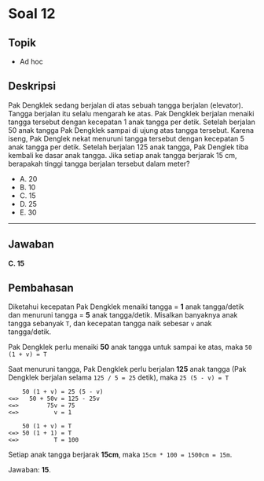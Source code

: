 # Soal 12

## Topik

* Ad hoc

## Deskripsi

Pak Dengklek sedang berjalan di atas sebuah tangga berjalan (elevator). Tangga berjalan itu selalu mengarah ke atas. Pak Dengklek berjalan menaiki tangga tersebut dengan kecepatan 1 anak tangga per detik. Setelah berjalan 50 anak tangga Pak Dengklek sampai di ujung atas tangga tersebut. Karena iseng, Pak Denglek nekat menuruni tangga tersebut dengan kecepatan 5 anak tangga per detik. Setelah berjalan 125 anak tangga, Pak Denglek tiba kembali ke dasar anak tangga. Jika setiap anak tangga berjarak 15 cm, berapakah tinggi tangga berjalan tersebut dalam meter?

* A. 20
* B. 10
* C. 15
* D. 25
* E. 30

---

## Jawaban

**C. 15**

## Pembahasan

Diketahui kecepatan Pak Dengklek menaiki tangga = **1** anak tangga/detik dan menuruni tangga = **5** anak tangga/detik. Misalkan banyaknya anak tangga sebanyak `T`, dan kecepatan tangga naik sebesar `v` anak tangga/detik.

Pak Dengklek perlu menaiki **50** anak tangga untuk sampai ke atas, maka `50 (1 + v) = T`

Saat menuruni tangga, Pak Dengklek perlu berjalan **125** anak tangga (Pak Dengklek berjalan selama `125 / 5 = 25` detik), maka `25 (5 - v) = T`

	    50 (1 + v) = 25 (5 - v)
	<=>   50 + 50v = 125 - 25v
	<=>        75v = 75
	<=>          v = 1

	    50 (1 + v) = T
	<=> 50 (1 + 1) = T
	<=>          T = 100

Setiap anak tangga berjarak **15cm**, maka `15cm * 100 = 1500cm = 15m`.

Jawaban: **15**.
